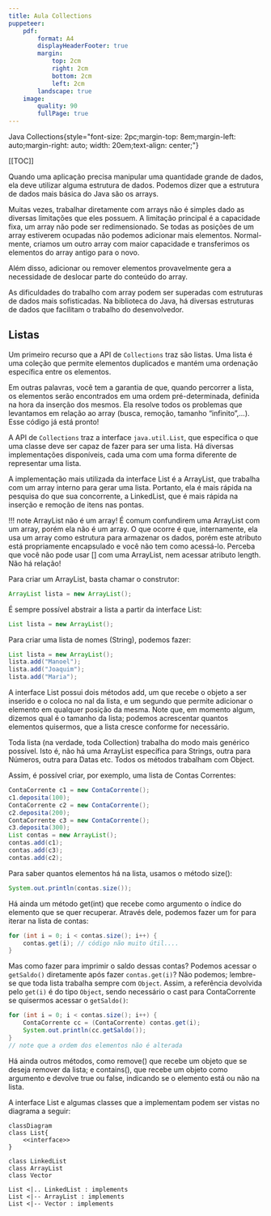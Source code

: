 ```yaml
---
title: Aula Collections
puppeteer:
    pdf:
        format: A4
        displayHeaderFooter: true
        margin:
            top: 2cm
            right: 2cm
            bottom: 2cm
            left: 2cm
        landscape: true
    image:
        quality: 90
        fullPage: true
---
```



Java Collections{style="font-size: 2pc;margin-top: 8em;margin-left: auto;margin-right: auto; width: 20em;text-align: center;"}

<div style="page-break-after: always;"></div>

[[TOC]]

<div style="page-break-after: always;"></div>

Quando uma aplicação precisa manipular uma quantidade grande de dados, ela deve utilizar alguma estrutura de dados. Podemos dizer que a estrutura de dados mais básica do Java são os arrays.

Muitas vezes, trabalhar diretamente com arrays não é simples dado as diversas limitações que eles possuem. A limitação principal é a capacidade fixa, um array não pode ser redimensionado. Se todas as posições de um array estiverem ocupadas não podemos adicionar mais elementos. Normal- mente, criamos um outro array com maior capacidade e transferimos os elementos do array antigo para o novo.


Além disso, adicionar ou remover elementos provavelmente gera a necessidade de deslocar parte do conteúdo do array.

As dificuldades do trabalho com array podem ser superadas com estruturas de dados mais sofisticadas. Na biblioteca do Java, há diversas estruturas de dados que facilitam o trabalho do desenvolvedor.

<div style="page-break-after: always;"></div>

## Listas

Um primeiro recurso que a API de `Collections` traz são listas. Uma lista é uma coleção que permite elementos duplicados e mantém uma ordenação específica entre os elementos.

Em outras palavras, você tem a garantia de que, quando percorrer a lista, os elementos serão encontrados em uma ordem pré-determinada, definida na hora da inserção dos mesmos. Ela resolve todos os problemas que levantamos em relação ao array (busca, remoção, tamanho “infinito”,...). Esse código já está pronto!

A API de `Collections` traz a interface `java.util.List`, que especifica o que uma classe deve ser capaz de fazer para ser uma lista. Há diversas implementações disponíveis, cada uma com uma forma diferente de representar uma lista.

A implementação mais utilizada da interface List é a ArrayList, que trabalha com um array interno para gerar uma lista. Portanto, ela é mais rápida na pesquisa do que sua concorrente, a LinkedList, que é mais rápida na inserção e remoção de itens nas pontas.

!!! note ArrayList não é um array!
    É comum confundirem uma ArrayList com um array, porém ela não é um array. O que ocorre é que, internamente, ela usa um array como estrutura para armazenar os dados, porém este atributo está propriamente encapsulado e você não tem como acessá-lo. Perceba que você não pode usar [] com uma ArrayList, nem acessar atributo length. Não há relação!


Para criar um ArrayList, basta chamar o construtor:
```java
ArrayList lista = new ArrayList();
```
É sempre possível abstrair a lista a partir da interface List:
```java
List lista = new ArrayList();
```
Para criar uma lista de nomes (String), podemos fazer:
```java
List lista = new ArrayList();
lista.add("Manoel");
lista.add("Joaquim");
lista.add("Maria");
```
A interface List possui dois métodos add, um que recebe o objeto a ser inserido e o coloca no nal da lista, e um segundo que permite adicionar o elemento em qualquer posição da mesma. Note que, em momento algum, dizemos qual é o tamanho da lista; podemos acrescentar quantos elementos quisermos, que a lista cresce conforme for necessário.

Toda lista (na verdade, toda Collection) trabalha do modo mais genérico possível. Isto é, não há uma ArrayList específica para Strings, outra para Números, outra para Datas etc. Todos os métodos trabalham com Object.

Assim, é possível criar, por exemplo, uma lista de Contas Correntes:

```java
ContaCorrente c1 = new ContaCorrente();
c1.deposita(100);
ContaCorrente c2 = new ContaCorrente();
c2.deposita(200);
ContaCorrente c3 = new ContaCorrente();
c3.deposita(300);
List contas = new ArrayList();
contas.add(c1);
contas.add(c3);
contas.add(c2);
```

Para saber quantos elementos há na lista, usamos o método size():
```java
System.out.println(contas.size());
```
Há ainda um método get(int) que recebe como argumento o índice do elemento que se quer recuperar. Através dele, podemos fazer um for para iterar na lista de contas:

```java
for (int i = 0; i < contas.size(); i++) {
    contas.get(i); // código não muito útil....
}
```

Mas como fazer para imprimir o saldo dessas contas? Podemos acessar o `getSaldo()` diretamente após fazer `contas.get(i)`? Não podemos; lembre-se que toda lista trabalha sempre com `Object`. Assim, a referência devolvida pelo `get(i)` é do tipo `Object`, sendo necessário o cast para ContaCorrente se quisermos acessar o `getSaldo()`:

```java
for (int i = 0; i < contas.size(); i++) {
    ContaCorrente cc = (ContaCorrente) contas.get(i);
    System.out.println(cc.getSaldo());
}
// note que a ordem dos elementos não é alterada
```

Há ainda outros métodos, como remove() que recebe um objeto que se deseja remover da lista; e contains(), que recebe um objeto como argumento e devolve true ou false, indicando se o elemento está ou não na lista.

A interface List e algumas classes que a implementam podem ser vistas no diagrama a seguir:

```mermaid
classDiagram
class List{
    <<interface>>
}

class LinkedList
class ArrayList
class Vector

List <|.. LinkedList : implements
List <|-- ArrayList : implements
List <|-- Vector : implements
```